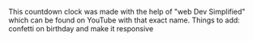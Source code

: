 This countdown clock was made with the help of "web Dev Simplified" which can be found on YouTube with that exact name.
Things to add: confetti on birthday and make it responsive
